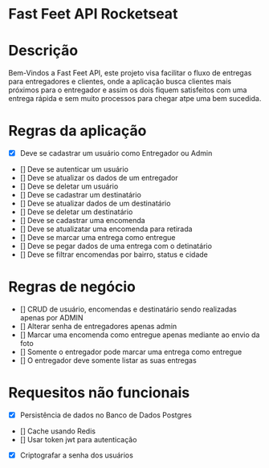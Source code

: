 # Fast Feet API Rocketseat

# Descrição

<p> Bem-Vindos a Fast Feet API, este projeto visa facilitar o fluxo de entregas para entregadores e clientes, onde a aplicação busca clientes mais próximos para o entregador e assim os dois fiquem satisfeitos com uma entrega rápida e sem muito processos para chegar atpe uma bem sucedida.</p>

# Regras da aplicação

- [X] Deve se cadastrar um usuário como Entregador ou Admin
- [] Deve se autenticar um usuário
- [] Deve se atualizar os dados de um entregador
- [] Deve se deletar um usuário
- [] Deve se cadastrar um destinatário 
- [] Deve se atualizar dados de um destinatário
- [] Deve se deletar um destinatário
- [] Deve se cadastrar uma encomenda
- [] Deve se atualizatar uma encomenda para retirada
- [] Deve se marcar uma entrega como entregue
- [] Deve se pegar dados de uma entrega com o detinatário
- [] Deve se filtrar encomendas por bairro, status e cidade

# Regras de negócio

- [] CRUD de usuário, encomendas e destinatário sendo realizadas apenas por ADMIN
- [] Alterar senha de entregadores apenas admin
- [] Marcar uma encomenda como entregue apenas mediante ao envio da foto
- [] Somente o entregador pode marcar uma entrega como entregue
- [] O entregador deve somente listar as suas entregas

# Requesitos não funcionais

- [X] Persistência de dados no Banco de Dados Postgres
- [] Cache usando Redis
- [] Usar token jwt para autenticação
- [X] Criptografar a senha dos usuários